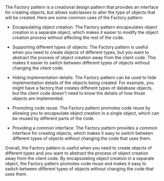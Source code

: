 The Factory pattern is a creational design pattern that provides an interface for creating objects, but allows subclasses to alter the type of objects that will be created. Here are some common uses of the Factory pattern:

- Encapsulating object creation: The Factory pattern encapsulates object creation in a separate object, which makes it easier to modify the object creation process without affecting the rest of the code.


- Supporting different types of objects: The Factory pattern is useful when you need to create objects of different types, but you want to abstract the process of object creation away from the client code. This makes it easier to switch between different types of objects without changing the client code.


- Hiding implementation details: The Factory pattern can be used to hide implementation details of the objects being created. For example, you might have a factory that creates different types of database objects, but the client code doesn't need to know the details of how those objects are implemented.


- Promoting code reuse: The Factory pattern promotes code reuse by allowing you to encapsulate object creation in a single object, which can be reused by different parts of the code.


- Providing a common interface: The Factory pattern provides a common interface for creating objects, which makes it easy to switch between different types of objects without changing the code that uses them.


Overall, the Factory pattern is useful when you need to create objects of different types and you want to abstract the process of object creation away from the client code. By encapsulating object creation in a separate object, the Factory pattern promotes code reuse and makes it easy to switch between different types of objects without changing the code that uses them.